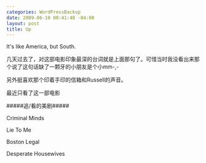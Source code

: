 ```yaml
--- 
categories: WordPressBackup
date: 2009-06-10 00:41:48 -04:00
layout: post
title: Up
---
```

It's like America, but South.

<!--more-->

几天过去了，对这部电影印象最深的台词就是上面那句了。可惜当时我没看出来那个说了这句话缺了一颗牙的小朋友是个小mm-,-

另外挺喜欢那个印着手印的信箱和Russell的声音。

最近只看了这一部电影

#####追/看的美剧#####

Criminal Minds

Lie To Me

Boston Legal

Desperate Housewives
